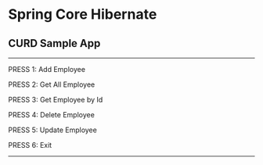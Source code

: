# Spring Core Hibernate 

## CURD Sample App

*********************
PRESS 1: Add Employee

PRESS 2: Get All Employee

PRESS 3: Get Employee by Id

PRESS 4: Delete Employee

PRESS 5: Update Employee

PRESS 6: Exit
*********************
